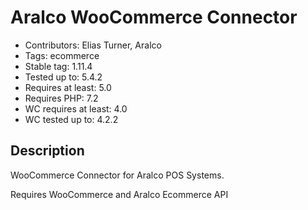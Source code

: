 # Aralco WooCommerce Connector

- Contributors: Elias Turner, Aralco
- Tags: ecommerce
- Stable tag: 1.11.4
- Tested up to: 5.4.2
- Requires at least: 5.0
- Requires PHP: 7.2
- WC requires at least: 4.0
- WC tested up to: 4.2.2

## Description

WooCommerce Connector for Aralco POS Systems.

Requires WooCommerce and Aralco Ecommerce API
